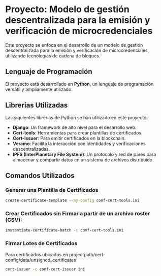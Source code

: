 # Proyecto: Modelo de gestión descentralizada para la emisión y verificación de microcredenciales

Este proyecto se enfoca en el desarrollo de un modelo de gestión descentralizada para la emisión y verificación de microcredenciales, utilizando tecnologías de cadena de bloques.

## Lenguaje de Programación

El proyecto está desarrollado en **Python**, un lenguaje de programación versátil y ampliamente utilizado.

## Librerías Utilizadas

Las siguientes librerías de Python se han utilizado en este proyecto:

- **Django**: Un framework de alto nivel para el desarrollo web.
- **Cert-tools**: Herramientas para crear plantillas de certificados.
- **Cert-Issuer**: Para emitir certificados en la blockchain.
- **Veramo**: Facilita la interacción con identidades y verificaciones descentralizadas.
- **IPFS (InterPlanetary File System)**: Un protocolo y red de pares para almacenar y compartir datos en un sistema de archivos distribuido.

## Comandos Utilizados

### Generar una Plantilla de Certificados

```bash
create-certificate-template --my-config conf-cert-tools.ini
```

### Crear Certificados sin Firmar a partir de un archivo roster (CSV):

```bash
instantiate-certificate-batch -c conf-cert-tools.ini
```

### Firmar Lotes de Certificados

Para certificados ubicados en projectpath/cert-config/data/unsigned_certificates

```bash
cert-issuer -c conf-cert-issuer.ini
```

